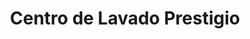 ---
title: "Centro de Lavado Prestigio"
url: /bogota-d-c/centro-de-lavado-prestigio/
shop: Wäscherei
---